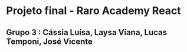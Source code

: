 # Projeto final - Raro Academy React
## Grupo 3 : Cássia Luísa, Laysa Viana, Lucas Temponi, José Vicente